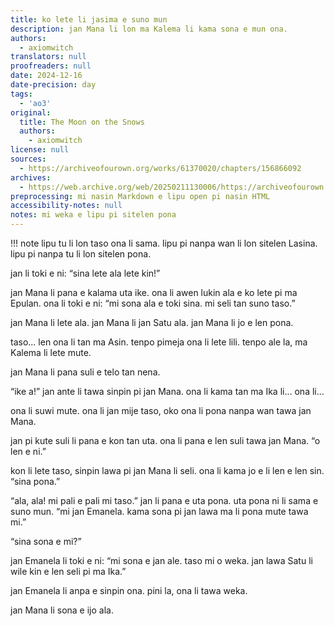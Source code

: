 ```yaml
---
title: ko lete li jasima e suno mun
description: jan Mana li lon ma Kalema li kama sona e mun ona.
authors:
  - axiomwitch
translators: null
proofreaders: null
date: 2024-12-16
date-precision: day
tags:
  - 'ao3'
original:
  title: The Moon on the Snows
  authors:
    - axiomwitch
license: null
sources:
  - https://archiveofourown.org/works/61370020/chapters/156866092
archives:
  - https://web.archive.org/web/20250211130006/https://archiveofourown.org/works/61370020/chapters/156866092
preprocessing: mi nasin Markdown e lipu open pi nasin HTML
accessibility-notes: null
notes: mi weka e lipu pi sitelen pona
---
```


!!! note
    lipu tu li lon taso ona li sama. lipu pi nanpa wan li lon sitelen Lasina. lipu pi nanpa tu li lon sitelen pona.

jan li toki e ni: “sina lete ala lete kin!”

jan Mana li pana e kalama uta ike. ona li awen lukin ala e ko lete pi ma Epulan. ona li toki e ni: “mi sona ala e toki sina. mi seli tan suno taso.”

jan Mana li lete ala. jan Mana li jan Satu ala. jan Mana li jo e len pona.

taso... len ona li tan ma Asin. tenpo pimeja ona li lete lili. tenpo ale la, ma Kalema li lete mute.

jan Mana li pana suli e telo tan nena.

“ike a!” jan ante li tawa sinpin pi jan Mana. ona li kama tan ma Ika li... ona li...

ona li suwi mute. ona li jan mije taso, oko ona li pona nanpa wan tawa jan Mana.

jan pi kute suli li pana e kon tan uta. ona li pana e len suli tawa jan Mana. “o len e ni.”

kon li lete taso, sinpin lawa pi jan Mana li seli. ona li kama jo e li len e len sin. “sina pona.”

“ala, ala! mi pali e pali mi taso.” jan li pana e uta pona. uta pona ni li sama e suno mun. “mi jan Emanela. kama sona pi jan lawa ma li pona mute tawa mi.”

“sina sona e mi?”

jan Emanela li toki e ni: “mi sona e jan ale. taso mi o weka. jan lawa Satu li wile kin e len seli pi ma Ika.”

jan Emanela li anpa e sinpin ona. pini la, ona li tawa weka.

jan Mana li sona e ijo ala.